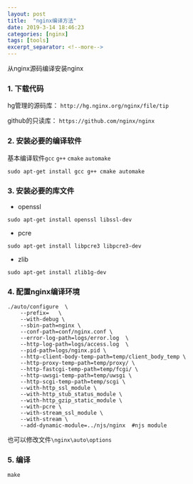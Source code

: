 ```yaml
---
layout: post
title:  "nginx编译方法"
date: 2019-3-14 18:46:23
categories: [nginx]
tags: [tools]
excerpt_separator: <!--more-->
---
```


从nginx源码编译安装nginx
<!--more-->

### 1. 下载代码

hg管理的源码库：
`http://hg.nginx.org/nginx/file/tip`

github的只读库：
`https://github.com/nginx/nginx`

### 2. 安装必要的编译软件

基本编译软件`gcc` `g++` `cmake` `automake`

```shell
sudo apt-get install gcc g++ cmake automake
```

### 3. 安装必要的库文件

* openssl

```shell
sudo apt-get install openssl libssl-dev
```

* pcre

```shell
sudo apt-get install libpcre3 libpcre3-dev
```

* zlib

```shell
sudo apt-get install zlib1g-dev
```

### 4. 配置nginx编译环境

```shell
./auto/configure  \
    --prefix=   \
    --with-debug \
    --sbin-path=nginx \
    --conf-path=conf/nginx.conf \
    --error-log-path=logs/error.log  \
    --http-log-path=logs/access.log  \
    --pid-path=logs/nginx.pid \
    --http-client-body-temp-path=temp/client_body_temp \
    --http-proxy-temp-path=temp/proxy/ \
    --http-fastcgi-temp-path=temp/fcgi/ \
    --http-uwsgi-temp-path=temp/uwsgi \
    --http-scgi-temp-path=temp/scgi \
    --with-http_ssl_module \
    --with-http_stub_status_module \
    --with-http_gzip_static_module \
    --with-pcre \
    --with-stream_ssl_module \
    --with-stream \
    --add-dynamic-module=../njs/nginx  #njs module
```

也可以修改文件`\nginx\auto\options`

### 5. 编译

```shell
make
```
